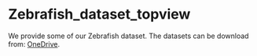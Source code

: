 # Zebrafish_dataset_topview

We provide some of our Zebrafish dataset. The datasets can be download from: [OneDrive](https://liveyuntechedu-my.sharepoint.com/:u:/g/personal/m11117014_live_yuntech_edu_tw/Ef-_bX59T5lEsMMS5iZG1zcB4OGsmnOpzrisVACON1JAZg?e=oMM4Wz).
